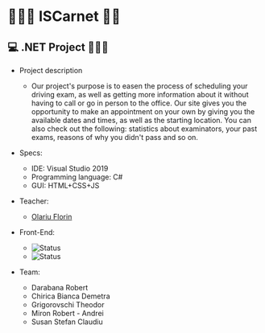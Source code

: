# 👮🏻‍♀️ ISCarnet 👮🏻
## 💻 .NET Project 👨🏽‍💻



- Project description
  - Our project's purpose is to easen the process of scheduling your driving exam, as well as getting more information about it without having to call or go in person to the office. Our site gives you the opportunity to make an appointment on your own by giving you the available dates and times, as well as the starting location. You can also check out the following: statistics about examinators, your past exams, reasons of why you didn't pass and so on.
  

- Specs:
  - IDE: Visual Studio 2019
  - Programming language: C#
  - GUI: HTML+CSS+JS
  
- Teacher:
  - [Olariu Florin](https://profs.info.uaic.ro/~dtrandabat/index.php)

- Front-End:
  - ![Status](https://i.imgur.com/DkgYyYt.png)
  - ![Status](https://i.imgur.com/oR1JJ5H.png)

- Team:
  - Darabana Robert
  - Chirica Bianca Demetra
  - Grigorovschi Theodor
  - Miron Robert - Andrei
  - Susan Stefan Claudiu
  
  

